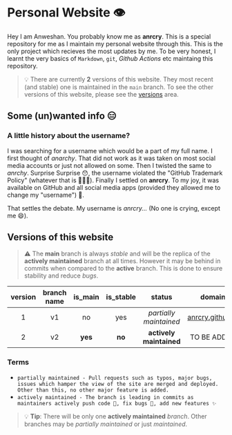 # Personal Website 👁

Hey I am Anweshan. You probably know me as **anrcry**. This is a special repository for me as I maintain my personal website through this. This is the only project which recieves the most updates by me. To be very honest, I learnt the very basics of `Markdown`, `git`, *Github Actions* etc maintaing this repository.

> :bulb: There are currently **2** versions of this website. They most recent (and stable) one is maintained in the `main` branch.
> To see the other versions of this website, please see the [versions](#versions-of-this-website) area.

## Some (un)wanted info 😑

### A little history about the username?

I was searching for a username which would be a part of my full name. I first thought of *anarchy*. That did not work as it was taken on most social media accounts or just not allowed on some. Then I twisted the same to *anrchy*. Surprise Surprise 😯, the username violated the "GitHub Trademark Policy" (whatever that is 🤷🏻‍♂️). Finally I settled on **anrcry**. To my joy, it was available on GitHub and all social media apps (provided they allowed me to change my "username") 🥳.

That settles the debate. My username is *anrcry...* (No one is crying, except me 😄).

## Versions of this website

> :warning: The **main** branch is always *stable* and will be the replica of the **actively maintained** branch at all times. However it may be behind in commits when compared to the **active** branch. This is done to ensure stability and reduce *bugs*.

| version | branch name | is_main | is_stable |          status         |      domain      |
|:-------:|:-----------:|:-------:|:---------:|:-----------------------:|:----------------:|
|    1    |      v1     |    no   |    yes    |       *partially maintained*      | [anrcry.github.io](https://anrcry.github.io) |
|    2    |      v2     | **yes** |  **no**  | **actively maintained** |    TO BE ADDED   |

### Terms

- `partially maintained - Pull requests such as typos, major bugs, issues which hamper the view of the site are merged and deployed. Other than this, no other major feature is added.`
- `actively maintained - The branch is leading in commits as maintainers actively push code 📌, fix bugs 🐛, add new features ✨`

> :bulb: **Tip**: There will be only one **actively maintained** *branch*. Other branches may be *partially maintained* or just *maintained*.
